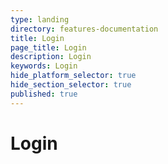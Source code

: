 ```yaml
---
type: landing
directory: features-documentation
title: Login
page_title: Login
description: Login
keywords: Login
hide_platform_selector: true
hide_section_selector: true
published: true
---
```


# Login
